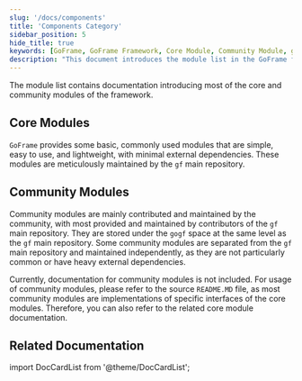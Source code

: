 ```yaml
---
slug: '/docs/components'
title: 'Components Category'
sidebar_position: 5
hide_title: true
keywords: [GoFrame, GoFrame Framework, Core Module, Community Module, gf Main Repository, Module List, Lightweight Framework, Module Maintenance, gogf Space, Module Documentation]
description: "This document introduces the module list in the GoFrame framework, including core modules and community modules. Core modules are maintained by the gf main repository, simple and easy to use, while community modules are contributed by the community and stored under the gogf space. For detailed information, please refer to the source README file and related core module documentation."
---
```


The module list contains documentation introducing most of the core and community modules of the framework.

## Core Modules

`GoFrame` provides some basic, commonly used modules that are simple, easy to use, and lightweight, with minimal external dependencies. These modules are meticulously maintained by the `gf` main repository.

## Community Modules

Community modules are mainly contributed and maintained by the community, with most provided and maintained by contributors of the `gf` main repository. They are stored under the `gogf` space at the same level as the `gf` main repository. Some community modules are separated from the `gf` main repository and maintained independently, as they are not particularly common or have heavy external dependencies.

Currently, documentation for community modules is not included. For usage of community modules, please refer to the source `README.MD` file, as most community modules are implementations of specific interfaces of the core modules. Therefore, you can also refer to the related core module documentation.

## Related Documentation

import DocCardList from '@theme/DocCardList';

<DocCardList />